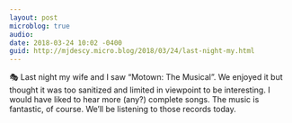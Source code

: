 ```yaml
---
layout: post
microblog: true
audio: 
date: 2018-03-24 10:02 -0400
guid: http://mjdescy.micro.blog/2018/03/24/last-night-my.html
---
```

🎭 Last night my wife and I saw “Motown: The Musical”. We enjoyed it but thought it was too sanitized and limited in viewpoint to be interesting. I would have liked to hear more (any?) complete songs. The music is fantastic, of course. We’ll be listening to those records today.

